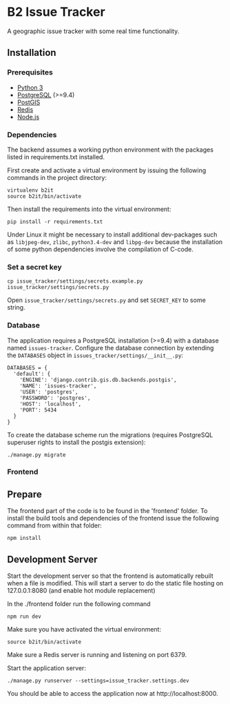 # B2 Issue Tracker

A geographic issue tracker with some real time functionality.

## Installation

### Prerequisites

- [Python 3](https://www.python.org/)
- [PostgreSQL](https://www.postgresql.org/) (>=9.4)
- [PostGIS](http://postgis.net/)
- [Redis](http://www.redis.io)
- [Node.js](https://nodejs.org)

### Dependencies

The backend assumes a working python environment with the packages listed in requirements.txt installed.

First create and activate a virtual environment by issuing the following commands in the project directory:

```
virtualenv b2it
source b2it/bin/activate
```

Then install the requirements into the virtual environment:

```
pip install -r requirements.txt
```

Under Linux it might be necessary to install additional dev-packages such as `libjpeg-dev`, `zlibc`, `python3.4-dev` and `libpg-dev` because the installation of some python dependencies involve the compilation of C-code.

### Set a secret key

```
cp issue_tracker/settings/secrets.example.py issue_tracker/settings/secrets.py
```

Open `issue_tracker/settings/secrets.py` and set `SECRET_KEY` to some string.

### Database

The application requires a PostgreSQL installation (>=9.4) with a database named `issues-tracker`. Configure the database connection by extending the `DATABASES` object in `issues_tracker/settings/__init__.py`:

```
DATABASES = {
  'default': {
    'ENGINE': 'django.contrib.gis.db.backends.postgis',
    'NAME': 'issues-tracker',
    'USER': 'postgres',
    'PASSWORD': 'postgres',
    'HOST': 'localhost',
    'PORT': 5434
  }
}
```

To create the database scheme run the migrations (requires PostgreSQL superuser rights to install the postgis extension):

```
./manage.py migrate
```

### Frontend

## Prepare

The frontend part of the code is to be found in the 'frontend' folder. To install the build tools and dependencies of the frontend issue the following command from within that folder:

```
npm install
```


## Development Server

Start the development server so that the frontend is automatically rebuilt when a file is modified.
This will start a server to do the static file hosting on 127.0.0.1:8080 (and enable hot module replacement)

In the ./frontend folder run the following command

```
npm run dev

```

Make sure you have activated the virtual environment:

```
source b2it/bin/activate
```

Make sure a Redis server is running and listening on port 6379.

Start the application server:

```
./manage.py runserver --settings=issue_tracker.settings.dev
```

You should be able to access the application now at http://localhost:8000.
